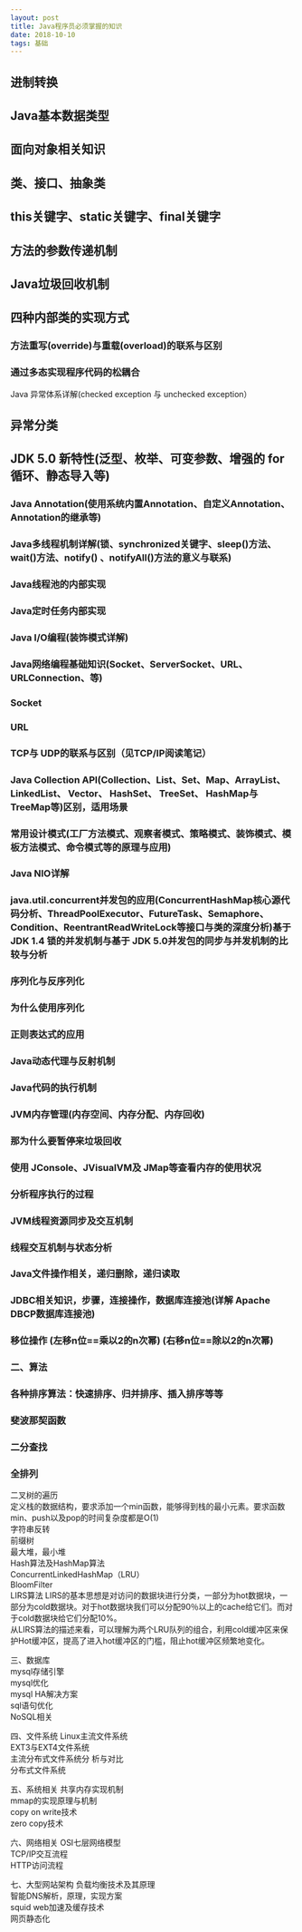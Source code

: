 ```yaml
--- 
layout: post
title: Java程序员必须掌握的知识
date: 2018-10-10
tags: 基础
---
```

## **进制转换**  
## **Java基本数据类型**
## **面向对象相关知识**
## **类、接口、抽象类**
## **this关键字、static关键字、final关键字**
## **方法的参数传递机制**
## **Java垃圾回收机制**
## **四种内部类的实现方式**
### **方法重写(override)与重载(overload)的联系与区别**  
### **通过多态实现程序代码的松耦合**  
Java 异常体系详解(checked exception 与 unchecked exception）  
## **异常分类**  
## **JDK 5.0 新特性(泛型、枚举、可变参数、增强的 for 循环、静态导入等)**
### **Java Annotation(使用系统内置Annotation、自定义Annotation、Annotation的继承等)**
### **Java多线程机制详解(锁、synchronized关键字、sleep()方法、wait()方法、notify() 、notifyAll()方法的意义与联系)**
### **Java线程池的内部实现**
### **Java定时任务内部实现**
### **Java I/O编程(装饰模式详解)**
### **Java网络编程基础知识(Socket、ServerSocket、URL、URLConnection、等)**
### **Socket**
### **URL**
### **TCP与 UDP的联系与区别**（见TCP/IP阅读笔记）
### **Java Collection API(Collection、List、Set、Map、ArrayList、LinkedList、 Vector、 HashSet、 TreeSet、 HashMap与TreeMap等)区别，适用场景**
### **常用设计模式(工厂方法模式、观察者模式、策略模式、装饰模式、模板方法模式、命令模式等的原理与应用)**
### **Java NIO详解**
### **java.util.concurrent并发包的应用(ConcurrentHashMap核心源代码分析、ThreadPoolExecutor、FutureTask、Semaphore、Condition、ReentrantReadWriteLock等接口与类的深度分析)基于 JDK 1.4 锁的并发机制与基于 JDK 5.0并发包的同步与并发机制的比较与分析**
### **序列化与反序列化**
### **为什么使用序列化**
### **正则表达式的应用**
### **Java动态代理与反射机制**
### **Java代码的执行机制**
### **JVM内存管理(内存空间、内存分配、内存回收)**
### **那为什么要暂停来垃圾回收**
### **使用 JConsole、JVisualVM及 JMap等查看内存的使用状况**
### **分析程序执行的过程**
### **JVM线程资源同步及交互机制**
### **线程交互机制与状态分析**
### **Java文件操作相关，递归删除，递归读取**
### **JDBC相关知识，步骤，连接操作，数据库连接池(详解 Apache DBCP数据库连接池)**
### **移位操作 (左移n位==乘以2的n次幂) (右移n位==除以2的n次幂)**
### **二、算法**
### **各种排序算法：快速排序、归并排序、插入排序等等**
### **斐波那契函数**
### **二分查找**
### **全排列**
二叉树的遍历  
定义栈的数据结构，要求添加一个min函数，能够得到栈的最小元素。要求函数min、push以及pop的时间复杂度都是O(1)  
字符串反转  
前缀树  
最大堆，最小堆  
Hash算法及HashMap算法  
ConcurrentLinkedHashMap（LRU）  
BloomFilter  
LIRS算法 LIRS的基本思想是对访问的数据块进行分类，一部分为hot数据块，一部分为cold数据块。对于hot数据块我们可以分配90％以上的cache给它们。而对于cold数据块给它们分配10%。  
从LIRS算法的描述来看，可以理解为两个LRU队列的组合，利用cold缓冲区来保护Hot缓冲区，提高了进入hot缓冲区的门槛，阻止hot缓冲区频繁地变化。  

三、数据库  
mysql存储引擎  
mysql优化  
mysql HA解决方案  
sql语句优化  
NoSQL相关  

四、文件系统
Linux主流文件系统  
EXT3与EXT4文件系统  
主流分布式文件系统分 析与对比  
分布式文件系统   

五、系统相关
共享内存实现机制  
mmap的实现原理与机制  
copy on write技术  
zero copy技术  

六、网络相关
OSI七层网络模型  
TCP/IP交互流程  
HTTP访问流程  

七、大型网站架构
负载均衡技术及其原理  
智能DNS解析，原理，实现方案  
squid web加速及缓存技术  
网页静态化  